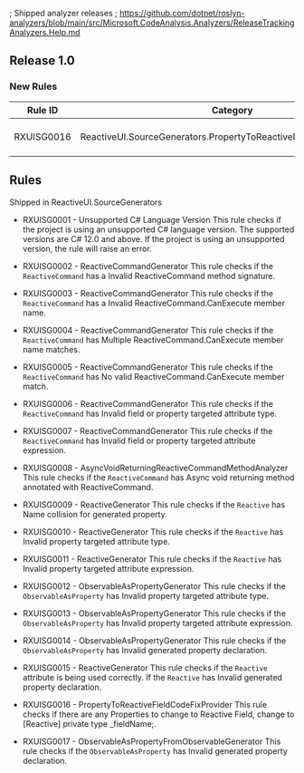 ; Shipped analyzer releases
; https://github.com/dotnet/roslyn-analyzers/blob/main/src/Microsoft.CodeAnalysis.Analyzers/ReleaseTrackingAnalyzers.Help.md

## Release 1.0

### New Rules

Rule ID | Category | Severity | Notes
--------|----------|----------|-------
RXUISG0016 | ReactiveUI.SourceGenerators.PropertyToReactiveFieldCodeFixProvider | Info | See https://www.reactiveui.net/docs/handbook/view-models/boilerplate-code.html


## Rules
Shipped in ReactiveUI.SourceGenerators

- RXUISG0001 - Unsupported C# Language Version
This rule checks if the project is using an unsupported C# language version. The supported versions are C# 12.0 and above. If the project is using an unsupported version, the rule will raise an error.

- RXUISG0002 - ReactiveCommandGenerator
This rule checks if the `ReactiveCommand` has a Invalid ReactiveCommand method signature.

- RXUISG0003 - ReactiveCommandGenerator
This rule checks if the `ReactiveCommand` has a Invalid ReactiveCommand.CanExecute member name.

- RXUISG0004 - ReactiveCommandGenerator
This rule checks if the `ReactiveCommand` has Multiple ReactiveCommand.CanExecute member name matches.

- RXUISG0005 - ReactiveCommandGenerator
This rule checks if the `ReactiveCommand` has No valid ReactiveCommand.CanExecute member match.

- RXUISG0006 - ReactiveCommandGenerator
This rule checks if the `ReactiveCommand` has Invalid field or property targeted attribute type.

- RXUISG0007 - ReactiveCommandGenerator
This rule checks if the `ReactiveCommand` has Invalid field or property targeted attribute expression.

- RXUISG0008 - AsyncVoidReturningReactiveCommandMethodAnalyzer
This rule checks if the `ReactiveCommand` has Async void returning method annotated with ReactiveCommand.

- RXUISG0009 - ReactiveGenerator
This rule checks if the `Reactive` has Name collision for generated property.

- RXUISG0010 - ReactiveGenerator
This rule checks if the `Reactive` has Invalid property targeted attribute type.

- RXUISG0011 - ReactiveGenerator
This rule checks if the `Reactive` has Invalid property targeted attribute expression.

- RXUISG0012 - ObservableAsPropertyGenerator
This rule checks if the `ObservableAsProperty` has Invalid property targeted attribute type.

- RXUISG0013 - ObservableAsPropertyGenerator
This rule checks if the `ObservableAsProperty` has Invalid property targeted attribute expression.

- RXUISG0014 - ObservableAsPropertyGenerator
This rule checks if the `ObservableAsProperty` has Invalid generated property declaration.

- RXUISG0015 - ReactiveGenerator
This rule checks if the `Reactive` attribute is being used correctly. If the `Reactive` has Invalid generated property declaration.

- RXUISG0016 - PropertyToReactiveFieldCodeFixProvider
This rule checks if there are any Properties to change to Reactive Field, change to [Reactive] private type _fieldName;.

- RXUISG0017 - ObservableAsPropertyFromObservableGenerator
This rule checks if the `ObservableAsProperty` has Invalid generated property declaration.

